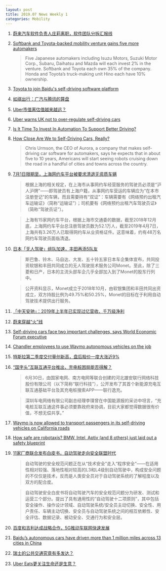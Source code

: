 ```yaml
---
layout: post
title: 2019.07 News Weekly 1
categories: Mobility
---
```


1. [蔚来汽车软件负责人庄莉离职，软件团队分拆汇报线](https://36kr.com/p/5220698)

2. [Softbank and Toyota-backed mobility venture gains five more automakers](https://techcrunch.com/2019/06/29/softbank-and-toyota-backed-mobility-venture-gains-five-more-automakers/)

    > Five Japanese automakers including Isuzu Motors, Suzuki Motor Corp., Subaru,  Daihatsu  and Mazda will each invest 2% in the venture. Softbank and Toyota each own 35% of the company. Honda and Toyota’s truck-making unit Hino each have 10% ownership.

3. [Toyota to join Baidu's self-driving software platform](https://mainichi.jp/english/articles/20190629/p2g/00m/0bu/064000c)

4. [如祺出行：广汽与腾讯的算盘](https://www.huxiu.com/article/306376.html)

5. [Uber市值离估值越来越远？](https://36kr.com/p/5220905)

6. [Uber warns UK not to over-regulate self-driving cars](https://www.telegraph.co.uk/technology/2019/06/30/uber-warns-uk-not-over-regulate-self-driving-cars/)

7. [Is It Time To Invest In Automation To Support Better Driving?](https://www.forbes.com/sites/bryanreimer/2019/06/30/is-it-time-to-invest-in-automation-to-support-better-driving/#1b3eeb512fb7)

8. [How Close Are We to Self-Driving Cars, Really?](https://slate.com/technology/2019/06/self-driving-car-chris-urmson-aurora-interview.html)

    > Chris Urmson, the CEO of Aurora, a company that makes self-driving car software for automakers, says he expects that in about five to 10 years, Americans will start seeing robots cruising down the road in a handful of cities and towns across the country.

9. [7月1日限期至，上海网约车平台被要求清退无资质车辆](https://www.huxiu.com/article/306594.html)

    > 根据上海的相关规定，在上海市从事网约车经营服务的驾驶员必须是“沪人沪牌”——即驾驶员有上海户籍，从事网约车营运的车辆应为“在本市注册登记”的车辆，而且需要持有“双证”：车辆需要有《网络预约出租汽车运输证》（简称“运输证”）；司机要有《网络预约出租汽车驾驶员证》（简称“驾驶员证”）。

    > 上海有15家网约车平台，根据上海市交通委的数据，截至2018年12月底，上海网约车平台总注册驾驶员数为52.1万人，截至2019年4月7日，上海共有3.26万人已取得网约车从业资格证件。这意味着，约有48万名网约车驾驶员面临清退。

10. [日本「无人驾驶」组队加速，丰田再添5队友](https://36kr.com/p/5221192)

    > 斯巴鲁、铃木、马自达、大发、五十铃五家日本车企集体宣布，共同投资软银和丰田共同成立的无人驾驶技术服务公司Monet。至此，除了三菱和日产，日本的主流头部车企几乎全部加入到了Monet的股东行列中。

    > 公开资料显示，Monet成立于2018年10月，由软银集团和丰田共同出资成立，双方持股比例为49.75%和50.25%，Monet的目标在于利用自动驾驶技术提供出行服务。

11. [「中天安驰」：2019年上半年已实现过亿营收、千万级净利](https://36kr.com/p/5219638)

12. [蔚来穿越“火”线](https://36kr.com/p/5221071)

13. [Self-driving cars face two important challenges, says World Economic Forum executive](https://www.cnbc.com/2019/07/01/autonomous-vehicles-face-two-challenges-technology-and-business-model.html)

14. [Chandler employees to use Waymo autonomous vehicles on the job](https://www.azcentral.com/story/news/local/chandler/2019/07/01/waymo-chandler-partner-autonomous-vehicle-ride-share-program/1555482001/)

15. [特斯拉第二季度交付量创新高，盘后股价一度大涨近9%](https://36kr.com/p/5221814)

16. [“国字头”互联互通平台推出，充电桩困局能否得解？](https://36kr.com/p/5221621)

    > 6月30日，由国家电网、南方电网等联合创建的河北雄安联行网络科技股份有限公司（以下简称“联行科技”），公开发布了其首个新能源充电互联互通基础平台及其充电桩搜索APP——联行逸充。

    > 深圳车电网络有限公司副总经理李璞曾在中国能源报的采访中坦言，“充电桩互联互通这件事必须要靠政府来协调，目前大家都觉得数据很有价值，不想无偿共享。”

17. [Waymo is now allowed to transport passengers in its self-driving vehicles on California roads](https://techcrunch.com/2019/07/02/waymo-is-now-allowed-to-transport-passengers-in-its-self-driving-vehicles-on-california-roads/)

18. [How safe are robotaxis? BMW, Intel, Aptiv (and 8 others) just laid out a safety blueprint](https://techcrunch.com/2019/07/02/how-safe-are-robotaxis-bmw-intel-aptiv-and-8-others-just-laid-out-a-safety-blueprint/)

19. [11家厂商联合发布白皮书，自动驾驶走向安全联盟时代](https://www.huxiu.com/article/307011.html)

    > 自动驾驶的安全规范问题正在从“技术安全”走入“程序安全”——在适用性相对较强、落地性相对较高的L3和L4级别自动驾驶中，构成安全问题的不仅仅是技术，反而是人类安全员对于自动驾驶系统的了解程度以及双方的配合度。

    > 自动驾驶安全白皮书将自动驾驶汽车的安全规范问题分为研发、测试和运营三个部分。提出了具有通用性的“自动驾驶十二项原则”，其中包括安全操作、操作设计领域、自动驾驶系统/安全员主动切换、安全性、用户责任、车辆主动切换、安全员与自动驾驶系统之间的相互依赖性、安全评估、数据记录、被动安全、交通行为和安全层。

20. [百度和吉利达成战略合作，5G推动车联网快速发展](https://36kr.com/p/5221967)

21. [Baidu’s autonomous cars have driven more than 1 million miles across 13 cities in China](https://venturebeat.com/2019/07/02/baidus-autonomous-cars-have-driven-more-than-1-million-miles-across-13-cities-in-china/)

22. [瑞士的公共交通究竟有多发达？](https://www.huxiu.com/article/307125.html)

23. [Uber Eats更关注生命还是生意？](https://www.huxiu.com/article/307371.html)